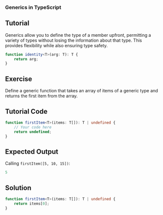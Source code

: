 ### Generics in TypeScript

Tutorial
-------
Generics allow you to define the type of a member upfront, permitting a variety of types without losing the information about that type. This provides flexibility while also ensuring type safety.

```typescript
function identity<T>(arg: T): T {
    return arg;
}
```

Exercise
-------
Define a generic function that takes an array of items of a generic type and returns the first item from the array.

Tutorial Code
-------
```typescript
function firstItem<T>(items: T[]): T | undefined {
    // Your code here
    return undefined;
}
```

Expected Output
-------
Calling `firstItem([5, 10, 15])`:

```typescript
5
```

Solution
-------
```typescript
function firstItem<T>(items: T[]): T | undefined {
    return items[0];
}
```
